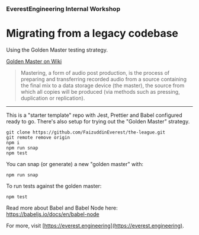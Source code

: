 ### EverestEngineering Internal Workshop
# Migrating from a legacy codebase

Using the Golden Master testing strategy.

[Golden Master on Wiki](https://en.wikipedia.org/wiki/Mastering_(audio))
> Mastering, a form of audio post production, is the process of preparing and transferring recorded audio from a source containing the final mix to a data storage device (the master), the source from which all copies will be produced (via methods such as pressing, duplication or replication).

---
This is a "starter template" repo with Jest, Prettier and Babel configured ready to go.
There's also setup for trying out the "Golden Master" strategy.

```shell
git clone https://github.com/FaizuddinEverest/the-league.git
git remote remove origin
npm i
npm run snap
npm test
```

You can snap (or generate) a new "golden master" with:
```shell
npm run snap
```

To run tests against the golden master:
```shell
npm test
```

Read more about Babel and Babel Node here: https://babeljs.io/docs/en/babel-node

For more, visit [https://everest.engineering](https://everest.engineering).
